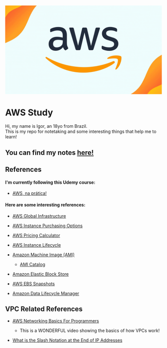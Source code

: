 ![AWS Title](/static/aws.gif)

# AWS Study

Hi, my name is Igor, an 18yo from Brazil.  
This is my repo for notetaking and some interesting things that help me to learn!

## You can find my notes [ here!](/notes/)


## References

#### I'm currently following this Udemy course:
* [AWS, na prática!](https://www.udemy.com/course/aws-na-pratica/)

#### Here are some interesting references:

- [AWS Global Infrastructure](https://aws.amazon.com/about-aws/global-infrastructure/regions_az/)

- [AWS Instance Purchasing Options](https://docs.aws.amazon.com/AWSEC2/latest/UserGuide/instance-purchasing-options.html)

- [AWS Pricing Calculator](https://calculator.aws/#/)

- [AWS Instance Lifecycle](https://docs.aws.amazon.com/AWSEC2/latest/UserGuide/ec2-instance-lifecycle.html)

- [Amazon Machine Image (AMI)](https://docs.aws.amazon.com/AWSEC2/latest/UserGuide/AMIs.html)

    - [AMI Catalog](https://us-east-2.console.aws.amazon.com/ec2/home?region=us-east-2#AMICatalog:)

- [Amazon Elastic Block Store](https://docs.aws.amazon.com/AWSEC2/latest/UserGuide/AmazonEBS.html)

- [AWS EBS Snapshots](https://docs.aws.amazon.com/AWSEC2/latest/UserGuide/EBSSnapshots.html)

- [Amazon Data Lifecycle Manager](https://docs.aws.amazon.com/AWSEC2/latest/UserGuide/snapshot-lifecycle.html)

## VPC Related References

- [AWS Networking Basics For Programmers](https://www.youtube.com/watch?v=2doSoMN2xvI)
    - This is a WONDERFUL video showing the basics of how VPCs work!

- [What is the Slash Notation at the End of IP Addresses](https://medium.com/@travisdotmedia/what-is-the-slash-notation-at-the-end-of-ip-addresses-8-16-24-d5c50ac57c5)